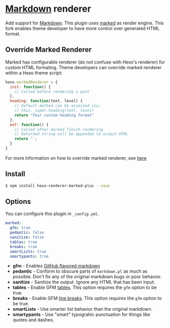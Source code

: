 # [Markdown] renderer

Add support for [Markdown]. This plugin uses [marked] as render engine.
This fork enables theme developer to have more control over generated HTML format.

## Override Marked Renderer

Marked has configurable renderer (do not confuse with Hexo's renderer) for custom HTML formating.
Theme developers can override marked renderer within a Hexo theme script:

```js
hexo.markedRenderer = {
  init: function() {
    // Called before rendering a post
  },
  heading: function(text, level) {
    // Default method can be accessed via:
    // this._super.heading(text, level)
    return "Your custom heading format"
  },
  eof: function() {
    // Called after marked finish rendering
    // Returned string will be appended to output HTML
    return '';
  }
}
```

For more information on how to override marked renderer, see [here](https://github.com/chjj/marked#overriding-renderer-methods)

## Install

``` bash
$ npm install hexo-renderer-marked-plus --save
```

## Options

You can configure this plugin in `_config.yml`.

``` yaml
marked:
  gfm: true
  pedantic: false
  sanitize: false
  tables: true
  breaks: true
  smartLists: true
  smartypants: true
```

- **gfm** - Enables [GitHub flavored markdown](https://help.github.com/articles/github-flavored-markdown)
- **pedantic** - Conform to obscure parts of `markdown.pl` as much as possible. Don't fix any of the original markdown bugs or poor behavior.
- **sanitize** - Sanitize the output. Ignore any HTML that has been input.
- **tables** - Enable GFM [tables](https://github.com/adam-p/markdown-here/wiki/Markdown-Cheatsheet#wiki-tables). This option requires the `gfm` option to be true.
- **breaks** - Enable GFM [line breaks](https://help.github.com/articles/github-flavored-markdown#newlines). This option requires the `gfm` option to be true.
- **smartLists** - Use smarter list behavior than the original markdown.
- **smartypants** - Use "smart" typograhic punctuation for things like quotes and dashes.

[Markdown]: http://daringfireball.net/projects/markdown/
[marked]: https://github.com/chjj/marked
